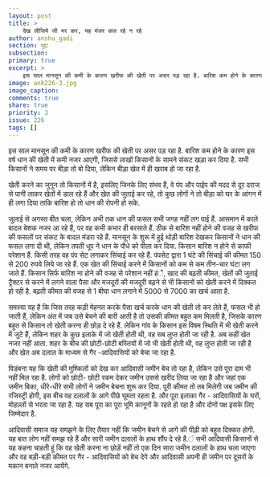 ```yaml
---
layout: post
title: >
    देख लीजिये जी भर कर, यह मंजर कल रहे न रहे
author: anshu_gadi
section: मुद्दा
subsection:
primary: true
excerpt: >
    इस साल मानसून की कमी के कारण खरीफ की खेती पर असर पड़ रहा है. बारिश कम होने के कारण इस वर्ष धान की खेती में कमी नजर आएगी, जिससे लाखों किसानों के सामने संकट खड़ा कर दिया है. सभी किसानों ने समय पर बीड़ा तो बो दिया, लेकिन बीड़ा खेत में ही खराब हो जा रहा है.
image: ank226-3.jpg
image_caption: 
comments: true
share: true
priority: 3
issue: 226
tags: []
---
```


इस साल मानसून की कमी के कारण खरीफ की खेती पर असर पड़ रहा है. बारिश कम होने के कारण इस वर्ष धान की खेती में कमी नजर आएगी, जिससे लाखों किसानों के सामने संकट खड़ा कर दिया है. सभी किसानों ने समय पर बीड़ा तो बो दिया, लेकिन बीड़ा खेत में ही खराब हो जा रहा है.

खेती करने का जुनून तो किसानों में है, इसलिए जिनके लिए संभव हैं, वे पंप और पाईप की मदद से दूर दराज से पानी लाकर खेतों में डाल रहे हैं और खेत की जुताई कर रहे, तो कुछ लोगों ने तो बीड़ा को घर के आंगन में ही लगा दिया ताकि बारिश हो तो धान की रोपनी हो सके.

जुलाई से अगस्त बीत चला, लेकिन अभी तक धान की फसल सभी जगह नहीं लग पाई हैं. आसमान में काले बादल बेशक नजर आ रहे हैं, पर वह कभी कभार ही बरसाते हैं. ठीक से बारिश नहीं होने की वजह से खरीफ की फसलों पर संकट के बादल मंडरा रहे हैं. मानसून के शुरू में हुई थोड़ी बारिश देखकर किसानों ने धान की फसल लगा दी थी, लेकिन तपती धूप ने धान के पौधे को पीला कर दिया. किसान बारिश न होने से काफी परेशान हैं. किसी तरह वह पंप सेट लगाकर सिंचाई कर रहे हैं.  पंपसेट द्वारा 1 घंटे की सिंचाई की कीमत 150 से 200 रुपये लिये जा रहे हैं.  एक खेत की सिंचाई करने में किसानों को कम से कम तीन-चार घंटा लग जाते हैं. किसान सिर्फ बारिश ना होने की वजह से परेशान नहीं हंै, खाद की बढ़ती कीमत, खेतों की जुताई ट्रैक्टर से करने में लगने वाला पैसा और मजदूरों की मजदूरी बढ़ने से भी किसानों को खेती करने में दिक्कत हो रही है. बढ़ती कीमत की वजह से 1 बीघा धान लगाने में 5000 से  7000 का खर्च आता है.

समस्या यह है कि जिस तरह कड़ी मेहनत करके पैसा खर्च करके धान की खेती तो कर लेते हैं, फसल भी हो जाती हैं, लेकिन अंत में जब उसे बेचने की बारी आती है तो उसकी कीमत बहुत कम मिलती है, जिसके कारण बहुत से किसान तो खेती करना ही छोड़ दे रहे हैं. लेकिन गांव के किसान इस विषम स्थिति में भी खेती करने में जुटे हैं, लेकिन शहर के कुछ इलाके में जो खेती होती थी, वह सब लुप्त होती जा रही है. अब कहीं खेत नजर नहीं आता. शहर के बीच की छोटी-छोटी बस्तियों में जो भी खेती होती थी, वह लुप्त होती जा रही है और खेत अब दलाल के माध्यम से गैर -आदिवासियों को बेचा जा रहा है.

विडंबना यह कि खेती की मुश्किलों को देख कर आदिवासी जमीन बेच तो रहा है, लेकिन उसे पूरा दाम भी नहीं मिल रहा है. लोगों को छोटी- छोटी रकम देकर जमीन उससे खरीद लिया जा रहा है और जहां एक जमीन बिका, धीरे-धीरे सभी लोगों ने जमीन बेचना शुरू कर दिया. पूरी कीमत तो तब मिलेगी जब जमीन की रजिस्ट्री होगी, इस बीच वह दलालों के आगे पीछे घूमता रहता है. और पूरा इलाका गैर - आदिवासियों के घरों, मोहल्लों से भरता जा रहा है. यह सब पूरा का पूरा भूमि कानूनों के रहते हो रहा है और दोनों पक्ष इसके लिए जिम्मेदार है.

आदिवासी समाज यह समझने के लिए तैयार नहीं कि जमीन बेचने से आगे की पीढ़ी को बहुत दिक्कत होगी. यह बात लोग नहीं समझ रहे हैं और सारी जमीन दलालों के हाथ शौंप दे रहे है.ं सभी आदिवासी किसानों से यह कहना चाहती हूं कि वह खेती करना ना छोड़ें नहीं तो एक दिन सारा जमीन दलालों के हाथ चला जाएगा और वह बड़ी-बड़ी कीमत पर गैर - आदिवासियों को बेच देगे और आदिवासी अपनी ही जमीन पर दूसरों के मकान बनाते नजर आयेंगे.